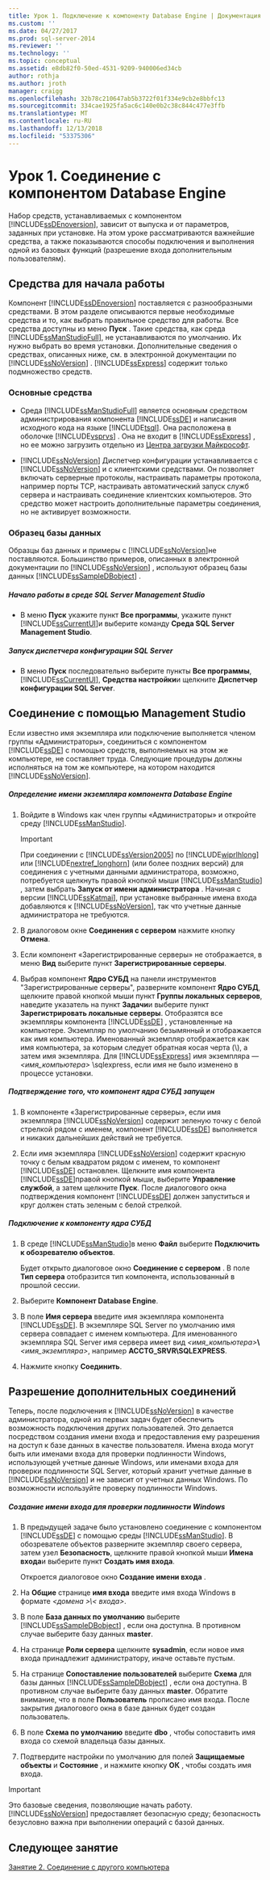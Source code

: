 ```yaml
---
title: Урок 1. Подключение к компоненту Database Engine | Документация Майкрософт
ms.custom: ''
ms.date: 04/27/2017
ms.prod: sql-server-2014
ms.reviewer: ''
ms.technology: ''
ms.topic: conceptual
ms.assetid: e8db82f0-50ed-4531-9209-940006ed34cb
author: rothja
ms.author: jroth
manager: craigg
ms.openlocfilehash: 32b78c210647ab5b3722f01f334e9cb2e8bbfc13
ms.sourcegitcommit: 334cae1925fa5ac6c140e0b2c38c844c477e3ffb
ms.translationtype: MT
ms.contentlocale: ru-RU
ms.lasthandoff: 12/13/2018
ms.locfileid: "53375306"
---
```

# <a name="lesson-1-connecting-to-the-database-engine"></a>Урок 1. Соединение с компонентом Database Engine
  Набор средств, устанавливаемых с компонентом [!INCLUDE[ssDEnoversion](../includes/ssdenoversion-md.md)], зависит от выпуска и от параметров, заданных при установке. На этом уроке рассматриваются важнейшие средства, а также показываются способы подключения и выполнения одной из базовых функций (разрешение входа дополнительным пользователям).  
  
  
  
##  <a name="tools"></a> Средства для начала работы  
 Компонент [!INCLUDE[ssDEnoversion](../includes/ssdenoversion-md.md)] поставляется с разнообразными средствами. В этом разделе описываются первые необходимые средства и то, как выбрать правильное средство для работы. Все средства доступны из меню **Пуск** . Такие средства, как среда [!INCLUDE[ssManStudioFull](../includes/ssmanstudiofull-md.md)], не устанавливаются по умолчанию. Их нужно выбрать во время установки. Дополнительные сведения о средствах, описанных ниже, см. в электронной документации по [!INCLUDE[ssNoVersion](../includes/ssnoversion-md.md)] . [!INCLUDE[ssExpress](../includes/ssexpress-md.md)] содержит только подмножество средств.  
  
### <a name="basic-tools"></a>Основные средства  
  
-   Среда [!INCLUDE[ssManStudioFull](../includes/ssmanstudiofull-md.md)] является основным средством администрирования компонента [!INCLUDE[ssDE](../includes/ssde-md.md)] и написания исходного кода на языке [!INCLUDE[tsql](../includes/tsql-md.md)]. Она расположена в оболочке [!INCLUDE[vsprvs](../includes/vsprvs-md.md)] . Она не входит в [!INCLUDE[ssExpress](../includes/ssexpress-md.md)] , но ее можно загрузить отдельно из [Центра загрузки Майкрософт](https://go.microsoft.com/fwlink/?LinkId=144346).  
  
-   [!INCLUDE[ssNoVersion](../includes/ssnoversion-md.md)] Диспетчер конфигурации устанавливается с [!INCLUDE[ssNoVersion](../includes/ssnoversion-md.md)] и с клиентскими средствами. Он позволяет включать серверные протоколы, настраивать параметры протокола, например порты TCP, настраивать автоматический запуск служб сервера и настраивать соединение клиентских компьютеров. Это средство может настроить дополнительные параметры соединения, но не активирует возможности.  
  
### <a name="sample-database"></a>Образец базы данных  
 Образцы баз данных и примеры с [!INCLUDE[ssNoVersion](../includes/ssnoversion-md.md)]не поставляются. Большинство примеров, описанных в электронной документации по [!INCLUDE[ssNoVersion](../includes/ssnoversion-md.md)] , используют образец базы данных [!INCLUDE[ssSampleDBobject](../includes/sssampledbobject-md.md)] .  
  
##### <a name="to-start-sql-server-management-studio"></a>Начало работы в среде SQL Server Management Studio  
  
-   В меню **Пуск** укажите пункт **Все программы**, укажите пункт [!INCLUDE[ssCurrentUI](../includes/sscurrentui-md.md)]и выберите команду **Среда SQL Server Management Studio**.  
  
##### <a name="to-start-sql-server-configuration-manager"></a>Запуск диспетчера конфигурации SQL Server  
  
-   В меню **Пуск** последовательно выберите пункты **Все программы**, [!INCLUDE[ssCurrentUI](../includes/sscurrentui-md.md)], **Средства настройки**и щелкните **Диспетчер конфигурации SQL Server**.  
  
##  <a name="connect"></a> Соединение с помощью Management Studio  
 Если известно имя экземпляра или подключение выполняется членом группы «Администраторы», соединиться с компонентом [!INCLUDE[ssDE](../includes/ssde-md.md)] с помощью средств, выполняемых на этом же компьютере, не составляет труда. Следующие процедуры должны исполняться на том же компьютере, на котором находится [!INCLUDE[ssNoVersion](../includes/ssnoversion-md.md)].  
  
##### <a name="to-determine-the-name-of-the-instance-of-the-database-engine"></a>Определение имени экземпляра компонента Database Engine  
  
1.  Войдите в Windows как член группы «Администраторы» и откройте среду [!INCLUDE[ssManStudio](../includes/ssmanstudio-md.md)].  
  
    > [!IMPORTANT]  
    >  При соединении с  [!INCLUDE[ssVersion2005](../includes/ssversion2005-md.md)] по [!INCLUDE[wiprlhlong](../includes/wiprlhlong-md.md)] или [!INCLUDE[nextref_longhorn](../includes/nextref-longhorn-md.md)] (или более поздних версий) для соединения с учетными данными администратора, возможно, потребуется щелкнуть правой кнопкой мыши [!INCLUDE[ssManStudio](../includes/ssmanstudio-md.md)] , затем выбрать **Запуск от имени администратора** . Начиная с версии [!INCLUDE[ssKatmai](../includes/sskatmai-md.md)], при установке выбранные имена входа добавляются к [!INCLUDE[ssNoVersion](../includes/ssnoversion-md.md)], так что учетные данные администратора не требуются.  
  
2.  В диалоговом окне **Соединения с сервером** нажмите кнопку **Отмена**.  
  
3.  Если компонент «Зарегистрированные серверы» не отображается, в меню **Вид** выберите пункт **Зарегистрированные серверы**.  
  
4.  Выбрав компонент **Ядро СУБД** на панели инструментов "Зарегистрированные серверы", разверните компонент **Ядро СУБД**, щелкните правой кнопкой мыши пункт **Группы локальных серверов**, наведите указатель на пункт **Задачи**и выберите пункт **Зарегистрировать локальные серверы**. Отобразятся все экземпляры компонента [!INCLUDE[ssDE](../includes/ssde-md.md)] , установленные на компьютере. Экземпляр по умолчанию безымянный и отображается как имя компьютера. Именованный экземпляр отображается как имя компьютера, за которым следует обратная косая черта (\\), а затем имя экземпляра. Для [!INCLUDE[ssExpress](../includes/ssexpress-md.md)] имя экземпляра — *<имя_компьютера>* \sqlexpress, если имя не было изменено в процессе установки.  
  
##### <a name="to-verify-that-the-database-engine-is-running"></a>Подтверждение того, что компонент ядра СУБД запущен  
  
1.  В компоненте «Зарегистрированные серверы», если имя экземпляра [!INCLUDE[ssNoVersion](../includes/ssnoversion-md.md)] содержит зеленую точку с белой стрелкой рядом с именем, компонент [!INCLUDE[ssDE](../includes/ssde-md.md)] выполняется и никаких дальнейших действий не требуется.  
  
2.  Если имя экземпляра [!INCLUDE[ssNoVersion](../includes/ssnoversion-md.md)] содержит красную точку с белым квадратом рядом с именем, то компонент [!INCLUDE[ssDE](../includes/ssde-md.md)] остановлен. Щелкните имя компонента [!INCLUDE[ssDE](../includes/ssde-md.md)]правой кнопкой мыши, выберите **Управление службой**, а затем щелкните **Пуск**. После диалогового окна подтверждения компонент [!INCLUDE[ssDE](../includes/ssde-md.md)] должен запуститься и круг должен стать зеленым с белой стрелкой.  
  
##### <a name="to-connect-to-the-database-engine"></a>Подключение к компоненту ядра СУБД  
  
1.  В среде [!INCLUDE[ssManStudio](../includes/ssmanstudio-md.md)]в меню **Файл** выберите **Подключить к обозревателю объектов**.  
  
     Будет открыто диалоговое окно **Соединение с сервером** . В поле **Тип сервера** отобразится тип компонента, использованный в прошлой сессии.  
  
2.  Выберите **Компонент Database Engine**.  
  
3.  В поле **Имя сервера** введите имя экземпляра компонента [!INCLUDE[ssDE](../includes/ssde-md.md)]. В экземпляре SQL Server по умолчанию имя сервера совпадает с именем компьютера. Для именованного экземпляра SQL Server имя сервера имеет вид *<имя_компьютера>***\\***<имя_экземпляра>*, например **ACCTG_SRVR\SQLEXPRESS**.  
  
4.  Нажмите кнопку **Соединить**.  
  
##  <a name="additional"></a> Разрешение дополнительных соединений  
 Теперь, после подключения к [!INCLUDE[ssNoVersion](../includes/ssnoversion-md.md)] в качестве администратора, одной из первых задач будет обеспечить возможность подключения других пользователей. Это делается посредством создания имени входа и предоставления ему разрешения на доступ к базе данных в качестве пользователя. Имена входа могут быть или именами входа для проверки подлинности Windows, использующей учетные данные Windows, или именами входа для проверки подлинности SQL Server, который хранит учетные данные в [!INCLUDE[ssNoVersion](../includes/ssnoversion-md.md)] и не зависит от учетных данных Windows. По возможности используйте проверку подлинности Windows.  
  
##### <a name="create-a-windows-authentication-login"></a>Создание имени входа для проверки подлинности Windows  
  
1.  В предыдущей задаче было установлено соединение с компонентом [!INCLUDE[ssDE](../includes/ssde-md.md)] с помощью среды [!INCLUDE[ssManStudio](../includes/ssmanstudio-md.md)]. В обозревателе объектов разверните экземпляр своего сервера, затем узел **Безопасность**, щелкните правой кнопкой мыши **Имена входа**и выберите пункт **Создать имя входа**.  
  
     Откроется диалоговое окно **Создание имени входа** .  
  
2.  На **Общие** странице **имя входа** введите имя входа Windows в формате  *\<домена >\\< входа\>*.  
  
3.  В поле **База данных по умолчанию** выберите [!INCLUDE[ssSampleDBobject](../includes/sssampledbobject-md.md)] , если она доступна. В противном случае выберите базу данных **master**.  
  
4.  На странице **Роли сервера** щелкните **sysadmin**, если новое имя входа принадлежит администратору, иначе оставьте пустым.  
  
5.  На странице **Сопоставление пользователей** выберите **Схема** для базы данных [!INCLUDE[ssSampleDBobject](../includes/sssampledbobject-md.md)] , если она доступна. В противном случае выберите базу данных **master**. Обратите внимание, что в поле **Пользователь** прописано имя входа. После закрытия диалогового окна в базе данных будет создан пользователь.  
  
6.  В поле **Схема по умолчанию** введите **dbo** , чтобы сопоставить имя входа со схемой владельца базы данных.  
  
7.  Подтвердите настройки по умолчанию для полей **Защищаемые объекты** и **Состояние** , и нажмите кнопку **ОК** , чтобы создать имя входа.  
  
> [!IMPORTANT]  
>  Это базовые сведения, позволяющие начать работу. [!INCLUDE[ssNoVersion](../includes/ssnoversion-md.md)] предоставляет безопасную среду; безопасность безусловно важна при выполнении операций с базой данных.  
  
## <a name="next-lesson"></a>Следующее занятие  
 [Занятие 2. Соединение с другого компьютера](lesson-2-connecting-from-another-computer.md)  
  
  
